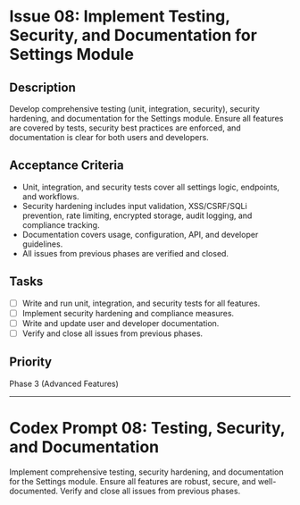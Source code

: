# Issue 08: Implement Testing, Security, and Documentation for Settings Module

## Description
Develop comprehensive testing (unit, integration, security), security hardening, and documentation for the Settings module. Ensure all features are covered by tests, security best practices are enforced, and documentation is clear for both users and developers.

## Acceptance Criteria
- Unit, integration, and security tests cover all settings logic, endpoints, and workflows.
- Security hardening includes input validation, XSS/CSRF/SQLi prevention, rate limiting, encrypted storage, audit logging, and compliance tracking.
- Documentation covers usage, configuration, API, and developer guidelines.
- All issues from previous phases are verified and closed.

## Tasks
- [ ] Write and run unit, integration, and security tests for all features.
- [ ] Implement security hardening and compliance measures.
- [ ] Write and update user and developer documentation.
- [ ] Verify and close all issues from previous phases.

## Priority
Phase 3 (Advanced Features)

---

# Codex Prompt 08: Testing, Security, and Documentation

Implement comprehensive testing, security hardening, and documentation for the Settings module. Ensure all features are robust, secure, and well-documented. Verify and close all issues from previous phases.